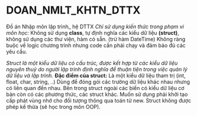 # DOAN_NMLT_KHTN_DTTX
Đồ án Nhập môn lập trình_ hệ DTTX
*Chỉ sử dụng kiến thức trong phạm vi môn học:*
Không sử dụng **class**, tự định nghĩa các kiểu dữ liệu **(struct)**, không sử dụng các thư viện, hàm có sẵn. (trừ hàm DateTime)
Không ràng buộc về logic chương trình nhưng code cần phải chạy và đảm bảo đủ các yêu cầu.

*Struct là một kiểu dữ liệu có cấu trúc, được kết hợp từ các kiểu dữ liệu nguyên thuỷ do người lập trình định nghĩa để thuận tiện trong việc quản lý dữ liệu và lập trình.*
**Đặc điểm của struct:**
Là một kiểu dữ liệu tham trị (int, float, char, string, ..)
Dùng để đóng gói các trường dữ liệu khác nhau nhưng có liên quan đến nhau.
Bên trong struct ngoài các biến có kiểu dữ liệu cơ bản còn có các phương thức, các struct khác.
Muốn sử dụng phải khởi tạo cấp phát vùng nhớ cho đối tượng thông qua toán tử new.
Struct không được phép kế thừa (sẽ học trong môn OOP).
